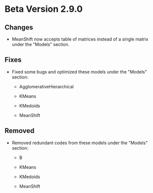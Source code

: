 # Beta Version 2.9.0

## Changes

* MeanShift now accepts table of matrices instead of a single matrix under the "Models" section.

## Fixes

* Fixed some bugs and optimized these models under the "Models" section:

  * AgglomerativeHierarchical

  * KMeans
 
  * KMedoids
 
  * MeanShift

## Removed

* Removed redundant codes from these models under the "Models" section:

  * B

  * KMeans
 
  * KMedoids
 
  * MeanShift
